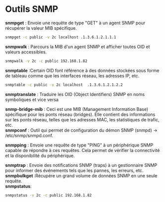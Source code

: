# Outils SNMP
**snmpget** : Envoie une requête de type "GET" à un agent SNMP pour récupérer la valeur MIB spécifique.
``` bash  
snmpget -c public -v 2c localhost .1.3.6.1.2.1.1.1
```
**snmpwalk** : Parcours la MIB d'un agent SNMP et afficher toutes OID et valeurs accessibles.
``` bash
snmpwalk -v 2c -c public 192.168.1.82
```
 **snmptable** :Certain OID font référence à des données stockées sous forme de tableau comme que les interfaces réseau, les adresses IP, etc.
``` bash  
snmptable -c public -v 2c localhost  .1.3.6.1.2.1.2.2
```
**snmptranslate** : Traduire les OID (Object Identifiers) SNMP en noms symboliques et vice versa  


**snmp-bridge-mib** : Ceci est une MIB (Management Information Base) spécifique pour les ponts réseau (bridges). Elle contient des informations sur les ponts réseau, telles que les adresses MAC, les statistiques de trafic, etc.  
**snmpconf** : Outil qui permet de configuration du démon SNMP (snmpd) -> /etc/snmp/snmpd.conf.  

**snmpping** : Envoie une requête de type "PING" à un périphérique SNMP capable de répondre à ces requêtes. Cela permet de vérifier la connectivité et la disponibilité du périphérique.  


**snmptrap** : Envoie des notifications SNMP (traps) à un gestionnaire SNMP pour informer des événements tels que les pannes, les erreurs, etc.  
**snmpbulkget** :Récupére un grand volume de données SNMP en une seule requête.  
**snmpstatus**:
``` bash  
snmpstatus -v 2c -c public 192.168.1.82 
```



